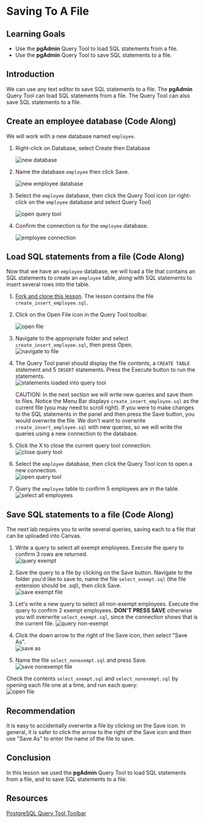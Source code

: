# Saving To A File

## Learning Goals

- Use the **pgAdmin** Query Tool to load SQL statements from a file.
- Use the **pgAdmin** Query Tool to save SQL statements to a file.

## Introduction

We can use any text editor to save SQL statements to a file.
The **pgAdmin** Query Tool can load SQL statements from a file.
The Query Tool can also save SQL statements to a file.

## Create an employee database (Code Along)

We will work with a new database named `employee`.

1. Right-click on Database, select Create then Database

   ![new database](https://curriculum-content.s3.amazonaws.com/6036/saving-to-a-file/newdatabase.png)

2. Name the database `employee` then click Save.

   ![new employee database](https://curriculum-content.s3.amazonaws.com/6036/saving-to-a-file/newemployeedatabase.png)

3. Select the `employee` database, then click the Query Tool icon (or
   right-click on the `employee` database and select Query Tool)

   ![open query tool](https://curriculum-content.s3.amazonaws.com/6036/saving-to-a-file/openquerytool.png)

4. Confirm the connection is for the `employee` database.

   ![employee connection](https://curriculum-content.s3.amazonaws.com/6036/saving-to-a-file/employeeconnection.png)



## Load SQL statements from a file (Code Along)

Now that we have an `employee` database,
we will load a file that contains an SQL
statements to create an `employee` table, along with
SQL statements to insert several rows into the table.

1. [Fork and clone this lesson](https://github.com/learn-co-curriculum/java-mod-5-save-file).
   The lesson contains the file `create_insert_employee.sql`.

2. Click on the Open File icon in the Query Tool toolbar.

   ![open file](https://curriculum-content.s3.amazonaws.com/6036/saving-to-a-file/openfile.png)

3. Navigate to the appropriate folder and select `create_insert_employee.sql`, then press Open.      
   ![navigate to file](https://curriculum-content.s3.amazonaws.com/6036/saving-to-a-file/navigatetofile.png)

4. The Query Tool panel should display the file contents, a `CREATE TABLE` statement and 5 `INSERT` statements.
   Press the Execute button to run the statements.         
   ![statements loaded into query tool](https://curriculum-content.s3.amazonaws.com/6036/saving-to-a-file/executestatements.png)

   CAUTION: In the next section we will write new queries and save them to files.
   Notice the Menu Bar displays `create_insert_employee.sql` as
   the current file (you may need to scroll right).  If you were to make changes
   to the SQL statements in the panel and then press the Save button, you would overwrite
   the file. We don't want to overwrite `create_insert_employee.sql` with new queries, so
   we will write the queries using a new connection to the database.

5. Click the X to close the current query tool connection.     
   ![close query tool](https://curriculum-content.s3.amazonaws.com/6036/saving-to-a-file/closequerytool.png)

6. Select the `employee` database, then click the Query Tool icon to open a new connection.   
   ![open query tool](https://curriculum-content.s3.amazonaws.com/6036/saving-to-a-file/openquerytool.png)

7. Query the `employee` table to confirm 5 employees are in the table.
   ![select all employees](https://curriculum-content.s3.amazonaws.com/6036/saving-to-a-file/selectstar.png)


## Save SQL statements to a file (Code Along)

The next lab requires you to write several queries, saving each to a file
that can be uploaded into Canvas.


1. Write a query to select all exempt employees.  Execute the query to confirm 3 rows are returned.      
   ![query exempt](https://curriculum-content.s3.amazonaws.com/6036/saving-to-a-file/selectexempt.png)

2. Save the query to a file by clicking on the Save button.  Navigate to the folder
   you'd like to save to, name the file `select_exempt.sql` (the file extension should be .sql),
   then click Save.       
   ![save exempt file](https://curriculum-content.s3.amazonaws.com/6036/saving-to-a-file/saveexempt.png)

3.  Let's write a new query to select all non-exempt employees. Execute the query to confirm 2 exempt
    employees.  **DON'T PRESS SAVE**  otherwise you will overwrite `select_exempt.sql`, since
    the connection shows that is the current file.
    ![query non-exempt](https://curriculum-content.s3.amazonaws.com/6036/saving-to-a-file/selectnonexempt.png)

4.  Click the down arrow to the right of the Save icon, then select "Save As".    
    ![save as](https://curriculum-content.s3.amazonaws.com/6036/saving-to-a-file/saveas.png)

5.  Name the file `select_nonexempt.sql` and press Save.   
    ![save nonexempt file](https://curriculum-content.s3.amazonaws.com/6036/saving-to-a-file/savenonexempt.png)


Check the contents `select_exempt.sql` and `select_nonexempt.sql` by opening each file one at a time,
and run each query:    
![open file](https://curriculum-content.s3.amazonaws.com/6036/saving-to-a-file/openfile.png)


## Recommendation

It is easy to accidentally overwrite a file by clicking on the Save icon.  In general,
it is safer to click the arrow to the right of the Save icon and then use "Save As"
to enter the name of the file to save.

## Conclusion

In this lesson we used the **pgAdmin** Query Tool to load SQL statements from a file,
and to save SQL statements to a file.



## Resources

[PostgreSQL Query Tool Toolbar](https://www.pgadmin.org/docs/pgadmin4/6.7/query_tool_toolbar.html)